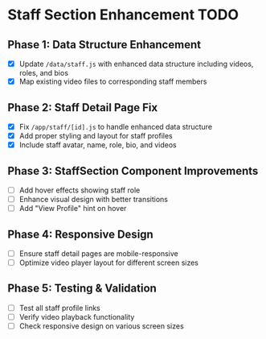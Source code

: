 # Staff Section Enhancement TODO

## Phase 1: Data Structure Enhancement
- [x] Update `/data/staff.js` with enhanced data structure including videos, roles, and bios
- [x] Map existing video files to corresponding staff members

## Phase 2: Staff Detail Page Fix
- [x] Fix `/app/staff/[id].js` to handle enhanced data structure
- [x] Add proper styling and layout for staff profiles
- [x] Include staff avatar, name, role, bio, and videos

## Phase 3: StaffSection Component Improvements
- [ ] Add hover effects showing staff role
- [ ] Enhance visual design with better transitions
- [ ] Add "View Profile" hint on hover

## Phase 4: Responsive Design
- [ ] Ensure staff detail pages are mobile-responsive
- [ ] Optimize video player layout for different screen sizes

## Phase 5: Testing & Validation
- [ ] Test all staff profile links
- [ ] Verify video playback functionality
- [ ] Check responsive design on various screen sizes
